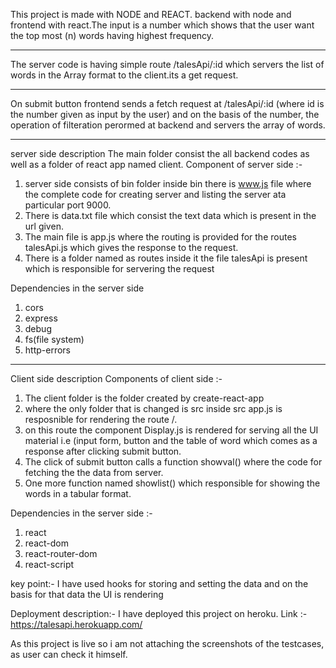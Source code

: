 This project is made with NODE and REACT. backend with node and frontend with react.The input is a number which shows that the user want the top most (n) words having highest frequency.

-----------------------------------------------------------------------------------------------------------------------------------------

The server code is having simple route /talesApi/:id which servers the list of words in the Array format to the client.its a get request.

------------------------------------------------------------------------------------------------------------------------------------------------

On submit button frontend sends a fetch request at /talesApi/:id (where id is the number given as input by the user) and on the basis of the number, the operation of filteration perormed at backend and servers the array of words.

----------------------------------------------------------------------------------------------------------------------------------------------------
server side description
The main folder consist the all backend codes as well as a folder of react app named client.
Component of server side  :-
1. server side consists of bin folder inside bin there is www.js file where the complete    code for creating server and listing the server ata particular port 9000.
2. There is data.txt file which consist the text data which is present in the url given.
3. The main file is app.js where the routing is provided for the routes talesApi.js        which gives the response to the request.
4. There is a folder named as routes inside it the file talesApi is present which is        responsible for servering the request

Dependencies in the server side
1. cors
2. express
3. debug
4. fs(file system)
5. http-errors

----------------------------------------------------------------------------------------

Client side description
Components of client side :-
1. The client folder is the folder created by create-react-app 
2. where the only folder that is changed is src inside src app.js is resposnible for        rendering the route /.
3. on this route the component Display.js is rendered for serving all the UI material      i.e (input form, button and the table of word which comes as a response after            clicking submit button.
4. The click of submit button calls a function showval() where the code for fetching the 
   the data from server.
5. One more function named showlist() which responsible for showing the words in a          tabular format.

Dependencies in the server side :-
1. react
2. react-dom
3. react-router-dom
4. react-script

key point:- I have used hooks for storing and setting the data and on the basis for that data the UI is rendering

Deployment description:-
I have deployed this project on heroku.
Link :- https://talesapi.herokuapp.com/

As this project is live so i am not attaching the screenshots of the testcases, as user can check it himself.



